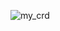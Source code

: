 ![my_crd](https://user-images.githubusercontent.com/82946371/119985463-f3379980-bfc2-11eb-8030-9554d8d77f9c.png)


